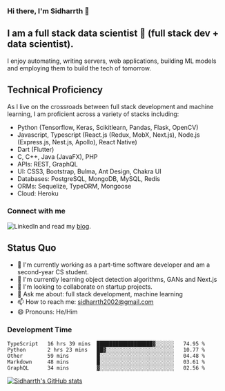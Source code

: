 ### Hi there, I'm Sidharrth 👋

## I am a full stack data scientist 🚀 (full stack dev + data scientist).
I enjoy automating, writing servers, web applications, building ML models and employing them to build the tech of tomorrow.

## Technical Proficiency
As I live on the crossroads between full stack development and machine learning, I am proficient across a variety of stacks including:
- Python (Tensorflow, Keras, Scikitlearn, Pandas, Flask, OpenCV)
- Javascript, Typescript (React.js (Redux, MobX, Next.js), Node.js (Express.js, Nest.js, Apollo), React Native)
- Dart (Flutter)
- C, C++, Java (JavaFX), PHP
- APIs: REST, GraphQL
- UI: CSS3, Bootstrap, Bulma, Ant Design, Chakra UI
- Databases: PostgreSQL, MongoDB, MySQL, Redis
- ORMs: Sequelize, TypeORM, Mongoose
- Cloud: Heroku

### Connect with me

[<img align="left" alt="LinkedIn" src="https://img.shields.io/badge/linkedin-%230077B5.svg?&style=for-the-badge&logo=linkedin&logoColor=white" />][linkedin]
and read my [blog].

## Status Quo
- 🔭 I'm currently working as a part-time software developer and am a second-year CS student.
- 🌱 I'm currently learning object detection algorithms, GANs and Next.js
- 👯 I'm looking to collaborate on startup projects.
- 💬 Ask me about: full stack development, machine learning
- 📫 How to reach me: sidharrth2002@gmail.com
- 😄 Pronouns: He/Him


### Development Time
<!--START_SECTION:waka-->
```text
TypeScript   16 hrs 39 mins  ██████████████████▓░░░░░░   74.95 % 
Python       2 hrs 23 mins   ██▓░░░░░░░░░░░░░░░░░░░░░░   10.77 % 
Other        59 mins         █░░░░░░░░░░░░░░░░░░░░░░░░   04.48 % 
Markdown     48 mins         █░░░░░░░░░░░░░░░░░░░░░░░░   03.61 % 
GraphQL      34 mins         ▓░░░░░░░░░░░░░░░░░░░░░░░░   02.56 % 
```
<!--END_SECTION:waka-->

[![Sidharrth's GitHub stats](https://github-readme-stats.vercel.app/api?username=sidharrth2002&show_icons=true)](https://github.com/sidharrth2002/github-readme-stats)

[site]: http://mathsforgeeks.org/
[blog]: https://mathsforgeeks.org/blog
[linkedin]: https://www.linkedin.com/in/sidharrth-nagappan/
